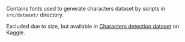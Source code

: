 Contains fonts used to generate characters dataset by scripts in `src/dataset/` directory.  
  
Excluded due to size, but available in [Characters detection dataset](https://www.kaggle.com/datasets/lorencjan/characters-detection-dataset) on Kaggle.